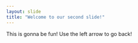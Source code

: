 ```yaml
--- 
layout: slide
title: "Welcome to our second slide!"
---
```

This is gonna be fun!
Use the left arrow to go back!

